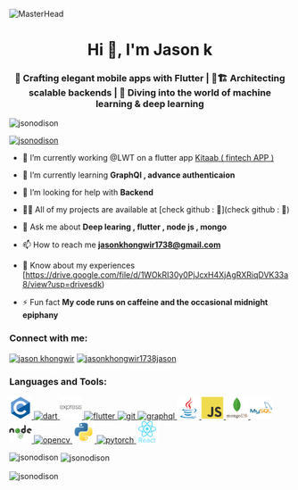 ![MasterHead](https://wallpaper.dog/large/20512772.jpg)

<h1 align="center">Hi 👋, I'm Jason k</h1>
<h3 align="center">📱 Crafting elegant mobile apps with Flutter | 🏢🏗️ Architecting scalable backends | 🧠 Diving into the world of machine learning & deep learning</h3>


<p align="left"> <img src="https://komarev.com/ghpvc/?username=jsonodison&label=Profile%20views&color=0e75b6&style=flat" alt="jsonodison" /> </p>

<p align="left"> <a href="https://github.com/ryo-ma/github-profile-trophy"><img src="https://github-profile-trophy.vercel.app/?username=jsonodison" alt="jsonodison" /></a> </p>

- 🔭 I’m currently working @LWT on a flutter app [Kitaab ( fintech APP )](🔒)

- 🌱 I’m currently learning **GraphQl , advance authenticaion**

- 🤝 I’m looking for help with **Backend**

- 👨‍💻 All of my projects are available at [check github : 📱](check github : 📱)

- 💬 Ask me about **Deep learing , flutter , node js , mongo**

- 📫 How to reach me **jasonkhongwir1738@gmail.com**

- 📄 Know about my experiences [https://drive.google.com/file/d/1WOkRI30y0PjJcxH4XjAgRXRiqDVK33a8/view?usp=drivesdk)

- ⚡ Fun fact **My code runs on caffeine and the occasional midnight epiphany**


<h3 align="left">Connect with me:</h3>
<p align="left">
<a href="https://linkedin.com/in/jason khongwir" target="blank"><img align="center" src="https://raw.githubusercontent.com/rahuldkjain/github-profile-readme-generator/master/src/images/icons/Social/linked-in-alt.svg" alt="jason khongwir" height="30" width="40" /></a>
<a href="https://auth.geeksforgeeks.org/user/jasonkhongwir1738jason" target="blank"><img align="center" src="https://raw.githubusercontent.com/rahuldkjain/github-profile-readme-generator/master/src/images/icons/Social/geeks-for-geeks.svg" alt="jasonkhongwir1738jason" height="30" width="40" /></a>
</p>

<h3 align="left">Languages and Tools:</h3>
<p align="left"> <a href="https://www.cprogramming.com/" target="_blank" rel="noreferrer"> <img src="https://raw.githubusercontent.com/devicons/devicon/master/icons/c/c-original.svg" alt="c" width="40" height="40"/> </a> <a href="https://dart.dev" target="_blank" rel="noreferrer"> <img src="https://www.vectorlogo.zone/logos/dartlang/dartlang-icon.svg" alt="dart" width="40" height="40"/> </a> <a href="https://expressjs.com" target="_blank" rel="noreferrer"> <img src="https://raw.githubusercontent.com/devicons/devicon/master/icons/express/express-original-wordmark.svg" alt="express" width="40" height="40"/> </a> <a href="https://flutter.dev" target="_blank" rel="noreferrer"> <img src="https://www.vectorlogo.zone/logos/flutterio/flutterio-icon.svg" alt="flutter" width="40" height="40"/> </a> <a href="https://git-scm.com/" target="_blank" rel="noreferrer"> <img src="https://www.vectorlogo.zone/logos/git-scm/git-scm-icon.svg" alt="git" width="40" height="40"/> </a> <a href="https://graphql.org" target="_blank" rel="noreferrer"> <img src="https://www.vectorlogo.zone/logos/graphql/graphql-icon.svg" alt="graphql" width="40" height="40"/> </a> <a href="https://www.java.com" target="_blank" rel="noreferrer"> <img src="https://raw.githubusercontent.com/devicons/devicon/master/icons/java/java-original.svg" alt="java" width="40" height="40"/> </a> <a href="https://developer.mozilla.org/en-US/docs/Web/JavaScript" target="_blank" rel="noreferrer"> <img src="https://raw.githubusercontent.com/devicons/devicon/master/icons/javascript/javascript-original.svg" alt="javascript" width="40" height="40"/> </a> <a href="https://www.mongodb.com/" target="_blank" rel="noreferrer"> <img src="https://raw.githubusercontent.com/devicons/devicon/master/icons/mongodb/mongodb-original-wordmark.svg" alt="mongodb" width="40" height="40"/> </a> <a href="https://www.mysql.com/" target="_blank" rel="noreferrer"> <img src="https://raw.githubusercontent.com/devicons/devicon/master/icons/mysql/mysql-original-wordmark.svg" alt="mysql" width="40" height="40"/> </a> <a href="https://nodejs.org" target="_blank" rel="noreferrer"> <img src="https://raw.githubusercontent.com/devicons/devicon/master/icons/nodejs/nodejs-original-wordmark.svg" alt="nodejs" width="40" height="40"/> </a> <a href="https://opencv.org/" target="_blank" rel="noreferrer"> <img src="https://www.vectorlogo.zone/logos/opencv/opencv-icon.svg" alt="opencv" width="40" height="40"/> </a> <a href="https://www.python.org" target="_blank" rel="noreferrer"> <img src="https://raw.githubusercontent.com/devicons/devicon/master/icons/python/python-original.svg" alt="python" width="40" height="40"/> </a> <a href="https://pytorch.org/" target="_blank" rel="noreferrer"> <img src="https://www.vectorlogo.zone/logos/pytorch/pytorch-icon.svg" alt="pytorch" width="40" height="40"/> </a> <a href="https://reactjs.org/" target="_blank" rel="noreferrer"> <img src="https://raw.githubusercontent.com/devicons/devicon/master/icons/react/react-original-wordmark.svg" alt="react" width="40" height="40"/> </a> </p>

<p><img align="left" src="https://github-readme-stats.vercel.app/api/top-langs?username=jsonodison&show_icons=true&locale=en&layout=compact" alt="jsonodison" /></p>

<p>&nbsp;<img align="center" src="https://github-readme-stats.vercel.app/api?username=jsonodison&show_icons=true&locale=en" alt="jsonodison" /></p>

<p><img align="center" src="https://github-readme-streak-stats.herokuapp.com/?user=jsonodison&" alt="jsonodison" /></p>
